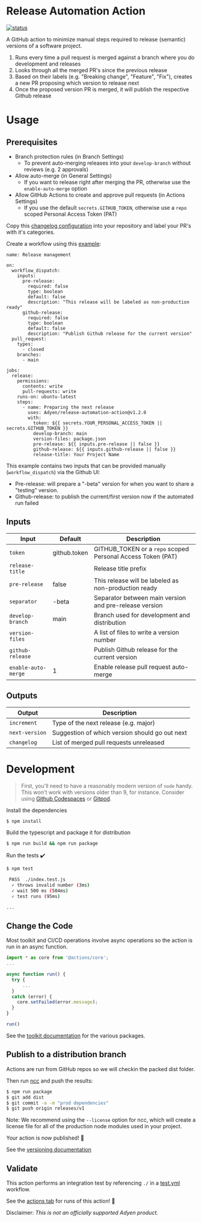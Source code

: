 # Release Automation Action

<a href="https://github.com/Adyen/release-automation-action/actions"><img alt="status" src="https://github.com/Adyen/release-automation-action/workflows/build-test/badge.svg"></a>

A GitHub action to minimize manual steps required to release (semantic) versions of a software project. 

1. Runs every time a pull request is merged against a branch where you do development and releases
2. Looks through all the merged PR's since the previous release
3. Based on their labels (e.g. "Breaking change", "Feature", "Fix"), creates a new PR proposing which version to release next
4. Once the proposed version PR is merged, it will publish the respective Github release

# Usage

## Prerequisites

* Branch protection rules (in Branch Settings)
  - To prevent auto-merging releases into your `develop-branch` without reviews (e.g. 2 approvals)
* Allow auto-merge (in General Settings)
  - If you want to release right after merging the PR, otherwise use the `enable-auto-merge` option
* Allow GitHub Actions to create and approve pull requests (in Actions Settings)
  - If you use the default `secrets.GITHUB_TOKEN`, otherwise use a `repo` scoped Personal Access Token (PAT)

Copy this [changelog configuration](.github/release.yml) into your repository and label your PR's with it's categories.

Create a workflow using this [example](.github/workflows/releases.yml):

```
name: Release management

on:
  workflow_dispatch:
    inputs:
      pre-release:
        required: false
        type: boolean
        default: false
        description: "This release will be labeled as non-production ready"
      github-release:
        required: false
        type: boolean
        default: false
        description: "Publish Github release for the current version"
  pull_request:
    types:
      - closed
    branches:
      - main

jobs:
  release:
    permissions:
      contents: write
      pull-requests: write
    runs-on: ubuntu-latest
    steps:
      - name: Preparing the next release
        uses: Adyen/release-automation-action@v1.2.0
        with:
          token: ${{ secrets.YOUR_PERSONAL_ACCESS_TOKEN || secrets.GITHUB_TOKEN }}
          develop-branch: main
          version-files: package.json
          pre-release: ${{ inputs.pre-release || false }}
          github-release: ${{ inputs.github-release || false }}
          release-title: Your Project Name
```

This example contains two inputs that can be provided manually (`workflow_dispatch`) via the Github UI: 

* Pre-release: will prepare a "-beta" version for when you want to share a "testing" version.
* Github-release: to publish the current/first version now if the automated run failed

## Inputs

| Input               | Default      | Description                                                 |
| ------------------- | ------------ | ----------------------------------------------------------- |
| `token`             | github.token | GITHUB_TOKEN or a `repo` scoped Personal Access Token (PAT) |
| `release-title`     |              | Release title prefix                                        |
| `pre-release`       | false        | This release will be labeled as non-production ready        |
| `separator`         | -beta        | Separator between main version and pre-release version      |
| `develop-branch`    | main         | Branch used for development and distribution                |
| `version-files`     |              | A list of files to write a version number                   |
| `github-release`    |              | Publish Github release for the current version              |
| `enable-auto-merge` | 1            | Enable release pull request auto-merge                      |

## Outputs

| Output         | Description                                    |
| -------------- | ---------------------------------------------- |
| `increment`    | Type of the next release (e.g. major)          |
| `next-version` | Suggestion of which version should go out next |
| `changelog`    | List of merged pull requests unreleased        |

# Development

> First, you'll need to have a reasonably modern version of `node` handy. This won't work with versions older than 9, for instance. Consider using [Github Codespaces](https://github.com/features/codespaces) or [Gitpod](https://www.gitpod.io/).

Install the dependencies  
```bash
$ npm install
```

Build the typescript and package it for distribution
```bash
$ npm run build && npm run package
```

Run the tests :heavy_check_mark:  
```bash
$ npm test

 PASS  ./index.test.js
  ✓ throws invalid number (3ms)
  ✓ wait 500 ms (504ms)
  ✓ test runs (95ms)

...
```

## Change the Code

Most toolkit and CI/CD operations involve async operations so the action is run in an async function.

```javascript
import * as core from '@actions/core';
...

async function run() {
  try { 
      ...
  } 
  catch (error) {
    core.setFailed(error.message);
  }
}

run()
```

See the [toolkit documentation](https://github.com/actions/toolkit/blob/master/README.md#packages) for the various packages.

## Publish to a distribution branch

Actions are run from GitHub repos so we will checkin the packed dist folder. 

Then run [ncc](https://github.com/zeit/ncc) and push the results:
```bash
$ npm run package
$ git add dist
$ git commit -a -m "prod dependencies"
$ git push origin releases/v1
```

Note: We recommend using the `--license` option for ncc, which will create a license file for all of the production node modules used in your project.

Your action is now published! :rocket: 

See the [versioning documentation](https://github.com/actions/toolkit/blob/master/docs/action-versioning.md)

## Validate

This action performs an integration test by referencing `./` in a [test.yml](.github/workflows/test.yml) workflow.

See the [actions tab](https://github.com/Adyen/release-automation-action/actions) for runs of this action! :rocket:


Disclaimer: _This is not an officially supported Adyen product._